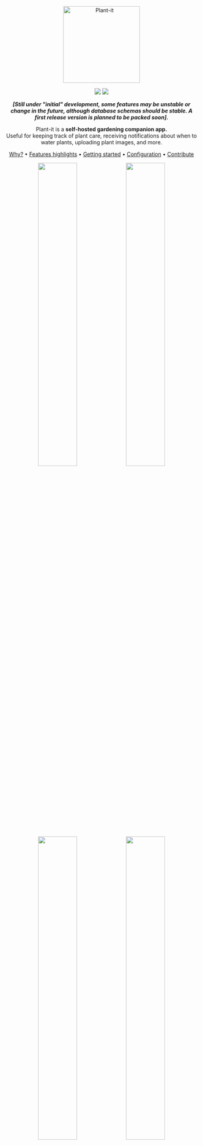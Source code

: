 <p align="center">
  <img width="200px" src="images/plant-it-logo.png" title="Plant-it">
</p>
<p align="center">
  <img src="https://img.shields.io/github/checks-status/MDeLuise/plant-it/main?style=for-the-badge&label=build&color=%2228B22" />
<img src="https://img.shields.io/github/v/release/MDeLuise/plant-it?style=for-the-badge&color=%2228B22" />
</p>

<p align="center"><i><b>[Still under "initial" development, some features may be unstable or change in the future, although database schemas should be stable. A first release version is planned to be packed soon].</b></i></p>
<p align="center">Plant-it is a <b>self-hosted gardening companion app.</b><br>Useful for keeping track of plant care, receiving notifications about when to water plants, uploading plant images, and more.</p>

<p align="center"><a href="https://github.com/MDeLuise/plant-it/#why">Why?</a> • <a href="https://github.com/MDeLuise/plant-it/#features-highlight">Features highlights</a> • <a href="https://github.com/MDeLuise/plant-it/#getting-started">Getting started</a> • <a href="https://github.com/MDeLuise/plant-it/#configuration">Configuration</a> • <a href="https://github.com/MDeLuise/plant-it/#contribute">Contribute</a></p>

<p align="center">
  <img src="/images/screenshot-1.png" width="45%" />
  <img src="/images/screenshot-2.png" width="45%" /> 
  <img src="/images/screenshot-3.png" width="45%" />
  <img src="/images/screenshot-4.png" width="45%" /> 
</p>

## Why?
Plant-it is a gardening companion app that helps you take care of your plants.

It does not recommend you about which action to take, instead it is designed to logs the activity you are doing.
This is on purpose, I strongly believe that the only one in charge of know when to water your plants, when to fertilize them, etc. is you (with the help of multiple online sources).

Plant-it helps you remember the last time you did a treatment of your plants, which plants you have, collects photos of your plants, and notify you about time passed since last action on them.


## Features highlight
* Add existing plants using [Trefle API](https://trefle.io/) or user created plants to your collection
* Log events like watering, fertilizing, biostimulating, etc. for your plants
* View all the logged events, filtering by plant and event type
* Upload photos of your plants
* 🔜 Set reminder for some actions on your plants (e.g. notify if not watered every 4 days)
* 🔜 Dark/Light mode

## Getting started
Plant-it provides multiple ways of installing it on your server.
* [Setup with Docker](https://www.plant-it.org/docs/v1/setup/setup-with-docker/) (_recommended_)
* [Setup without Docker](https://www.plant-it.org/docs/v1/setup/setup-without-docker/)

### Setup with docker
Working with Docker is pretty straight forward. To make things easier, a [docker compose file](https://github.com/MDeLuise/plant-it/blob/main/deployment/docker-compose.yml) is provided in the repository which contain all needed services, configured to just run the application right away.

There are two different images for the service:
* `msdeluise/plant-it-backend`
* `msdeluise/plant-it-frontend`

This images can be use indipendently, or they can be use in a docker-compose file.
For the sake of simplicity, the provided docker-compose.yml file is reported here:
```
version: "3"
name: plant-it
services:
  backend:
    image: msdeluise/plant-it-backend:latest
    env_file: backend.env
    depends_on:
      - db
    restart: unless-stopped
    volumes:
      - "./upload-dir:/upload-dir"

  db:
    image: mysql:8.0
    restart: always
    env_file: backend.env

  frontend:
    image: msdeluise/plant-it-frontend:latest
    env_file: frontend.env
    links:
      - backend

  reverse-proxy:
    image: nginx:stable-alpine
    ports:
      - "8080:80"
    volumes:
      - ./default.conf:/etc/nginx/conf.d/default.conf
    links:
      - backend
      - frontend
```

Run the docker compose file (`docker compose -f <file> up -d`), then the service will be available at `localhost:8080`, while the REST API will be available at `localhost:8080/api` (`localhost:8080/api/swagger-ui/index.html` for the documentation of them).

<details>

  <summary>Run on a remote host</summary>

  Please notice that running the `docker-compose` file from another machine change the way to connect to the server. For example, if you run the `docker-compose` on the machine with the local IP `192.168.1.100` then you have to change the backend url in the [API_URL](#configuration) variable to `http://192.168.1.100:8080/api`. In this case, the frontend of the system will be available at `http://192.168.1.100:8080`, and the backend will be available at `http://192.168.1.100:8080/api`.
</details>

### Setup without docker
The application was developed with being used with Docker in mind, thus this method is not preferred.

#### Requirements
* [JDK 19+](https://openjdk.org/)
* [MySQL](https://www.mysql.com/)
* [React](https://reactjs.org/)

#### Run
1. Be sure to have the `mysql` database up and running
1. Run the following command in the terminal inside the `backend` folder
  `./mvnw spring-boot:run`
1. Run the following command in the terminal inside the `frontend` folder
  `npm start`

Then, the frontend of the system will be available at `http://localhost:3000`, and the backend at `http://localhost:8085/api`.


## Configuration

There are 2 configuration file available:
* `deployment/backend.env`: file containing the configuration for the backend. An example of content is the following:
  ```
  MYSQL_HOST=db
  MYSQL_PORT=3306
  MYSQL_USERNAME=root
  MYSQL_PSW=root
  JWT_SECRET=putTheSecretHere
  JWT_EXP=1
  MYSQL_ROOT_PASSWORD=root
  MYSQL_DATABASE=bootdb
  USERS_LIMIT=-1 # including the admin account, so <= 0 if undefined, >= 2 if defined
  CACHE_TTL=86400
  CACHE_HOST=cache
  CACHE_PORT=6379
  TRAFLE_KEY= # put you key here, otherwise the "search" feature will include only user generated species
  UPLOAD_DIR= # path to the directory used to store uploaded images, if on docker deployment leave as it is and change the volume binding if needed
  ```
  Change the properties values according to your system.

* `deployment/frontend.env`: file containing the configuration for the frontend. An example of content is the following:
  ```
  API_URL=http://localhost:8080/api
  BROWSER=none
  PAGE_SIZE=25
  ```
  Change the properties values according to your system.

## Contribute
Feel free to contribute and help improve the repo.

### Bug Report, Feature Request and Question
You can submit any of this in the [issues](https://github.com/MDeLuise/plant-it/issues/new/choose) section of the repository. Chose the right template and then fill the required info.

### Bug fix
If you fix a bug, please follow the [contribution-guideline](https://github.com/MDeLuise/plant-it#how-to-contriobute) in order to merge the fix in the repository.

### Feature development
Let's discuss first possible solutions for the development before start working on that, please open a [feature request issue](https://github.com/MDeLuise/plant-it/issues/new?assignees=&labels=&projects=&template=fr.yml).

### How to contribute
To fix a bug or create a feature, follow these steps:
1. Fork the repo
1. Create a new branch (`git checkout -b awesome-feature`)
1. Make changes or add new changes.
1. Commit your changes (`git add -A; git commit -m 'Awesome new feature'`)
1. Push to the branch (`git push origin awesome-feature`)
1. Create a Pull Request

#### Conventions
* Commits should follow the [semantic commit](https://www.conventionalcommits.org/en/v1.0.0/) specification, although not mandatory.

#### Local environment
If you want to make some changes in the project, you can use the following commands:
* in order to run the frontend: `cd frontend`, then `npm run dev`.
* in order to run the backend: `cd backend`, then `./mvnw spring-boot:run -Dspring-boot.run.profiles=dev`. This enables the `dev` profile, which uses an embedded h2 database instead of one external mysql instance, and creates a user with username `user` and password `user` with a predefined plant's collection.

Consider that this environment speed up the developing process, but the app should be tested (at least for new big features) even without the `dev` backend profile and with a local docker deployment.

